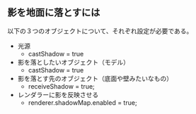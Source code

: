 ## 影を地面に落とすには

以下の３つのオブジェクトについて、それぞれ設定が必要である。

- 光源
  - castShadow = true
- 影を落としたいオブジェクト（モデル）
  - castShadow = true
- 影を落とす先のオブジェクト（底面や壁みたいなもの）
  - receiveShadow = true;
- レンダラーに影を反映させる
  - renderer.shadowMap.enabled = true;